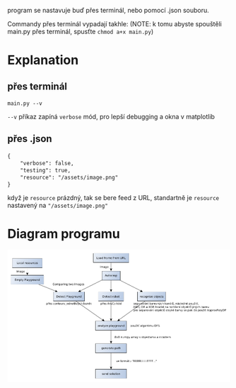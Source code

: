 program se nastavuje buď přes terminál, nebo pomocí .json souboru.

Commandy přes terminál vypadají takhle:
(NOTE: k tomu abyste spouštěli main.py přes terminál, spusťte `chmod a+x main.py`)

# Explanation

## přes terminál

```
main.py --v
```

`--v` příkaz zapíná `verbose` mód, pro lepší debugging a okna v matplotlib

## přes .json

```
{
    "verbose": false,
    "testing": true,
    "resource": "/assets/image.png"
}
```

když je `resource` prázdný, tak se bere feed z URL, standartně je `resource` nastavený na `"/assets/image.png"`

# Diagram programu

![diagram](./doc/diagram.bmp)